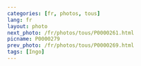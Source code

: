 ```yaml
---
categories: [fr, photos, tous]
lang: fr
layout: photo
next_photo: /fr/photos/tous/P0000261.html
picname: P0000279
prev_photo: /fr/photos/tous/P0000269.html
tags: [Ingo]
---
```

